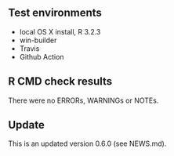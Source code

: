 ## Test environments
* local OS X install, R 3.2.3
* win-builder 
* Travis
* Github Action

## R CMD check results
There were no ERRORs, WARNINGs or NOTEs. 

## Update

This is an updated version 0.6.0 (see NEWS.md). 
